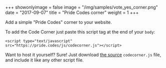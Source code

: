 +++
showonlyimage = false
image = "/img/samples/vote_yes_corner.png"
date = "2017-09-07"
title = "Pride Codes corner"
weight = 1
+++

Add a simple "Pride Codes" corner to your website.
<!--more-->

To add the Code Corner just paste this script tag at the end of your `body`:

```
<script type="text/javascript" src="https://pride.codes/js/codecorner.js"></script>
```


Want to host it yourself? Sure! Just download [the source](https://github.com/devjack/pride.codes) `codecorner.js` file, and include it like any other script file.
